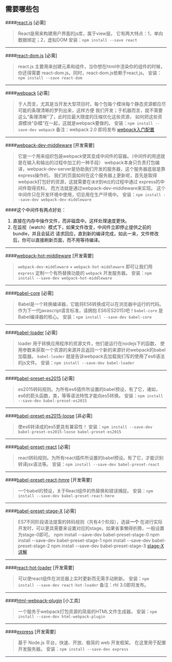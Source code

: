## 需要哪些包

####[react.js](https://facebook.github.io/react/index.html) [必需]
> React是用来构建用户界面的js库，属于view层。
  它有两大特点：1，单向数据绑定；2，虚拟DOM
  安装：`npm install --save react`
  
---

####[react-dom.js](https://npm.taobao.org/package/react-dom) [必需]
> react.js 主要用来创建元素和组件，当你想在html中渲染你的组件的时候，你还得需要
react-dom.js。同时，react-dom.js依赖于react.js。
安装：`npm install --save react-dom`

---

####[webpack](https://npm.taobao.org/package/react-dom) [必需]
> 于人而言，尤其是当开发大型项目时，每个包每个模块每个静态资源都应尽可能的条理清晰的罗列出来，这样方便
我们开发；于机器而言，就不需要这么“条理清晰”了，此时应最大限度的压缩优化这些资源，
如何把这些资源模块“杂糅”在一起，这就是webpack要做的。
安装：`npm install --save-dev webpack`
备注：webpack 2.0 即将发布
[webpack入门配置](https://segmentfault.com/a/1190000005089993)

---

####[webpack-dev-middleware](https://npm.taobao.org/package/webpack-dev-middleware) [开发需要]
> 它是一个用来组织包装webpack使其变成中间件的容器。（中间件的用途就是在输入和输出的过程中加工的一种手段）
webpack本身只负责打包编译，webpack-dev-server是协助我们开发的服务器，这个服务器底层是靠express操作的。
我们的页面如何在这个服务器上更新呢，首先是取得webpack打包好的资源，这就需要在`请求`到`响应`的过程中通过
express的中间件取得资料， 而方法就是通过webpack-dev-middleware来实现。
这个中间件只在开发环境中使用，切忌用在生产环境中。
安装：`npm install --save-dev webpack-dev-middleware`

####这个中间件有两点好处：

1. 直接在内存中操作文件，而非磁盘中。这样处理速度更快。
1. 在监视（watch）模式下，如果文件改变，中间件立即停止提供之前的bundle，并且会延迟
请求回应，直到新的编译完成，如此一来，文件修改后，你可以直接刷新页面，而不用等待编译。

---

####[webpack-hot-middleware](https://npm.taobao.org/package/webpack-hot-middleware) [开发需要]
>  `webpack-dev-middleware` + `webpack-hot-middleware` 即可让我们用 `express` 
定制一个有热替换功能的 `webpack` 开发服务器。
安装：`npm install --save-dev webpack-hot-middleware`

---

####[babel-core](https://npm.taobao.org/package/babel-core) [必需]
> Babel是一个转换编译器，它能将ES6转换成可以在浏览器中运行的代码。作为下一代javascript语言标准，请拥抱
ES6(ES2015)吧！`babel-core` 是Babel编译器的核心。
安装：`npm install --save-dev babel-core`

---

####[babel-loader](https://npm.taobao.org/package/babel-loader) [必需]
> loader 用于转换应用程序的资源文件，他们是运行在nodejs下的函数，
使用参数来获取一个资源的来源并且返回一个新的来源针对webpack的babel加载器。
`babel-loader` 就是告诉webpack去加载我们写的使用了es6语法的js文件。
安装：`npm install --save-dev babel-loader`

---

####[babel-preset-es2015](https://github.com/babel/babel) [必需]
> es2015转码规则。为所有es6插件所设置的babel预设，有了它，诸如，es6的箭头函数，类，等等语法特性才能向es5转换。
安装：`npm install --save-dev babel-preset-es2015`

---

####[babel-preset-es2015-loose](https://github.com/bkonkle/babel-preset-es2015-loose) [非必需]
> 使es6转译成的es5更具有兼容性！
安装：`npm install --save-dev babel-preset-es2015-loose babel-preset-es2015`

---

####[babel-preset-react](https://github.com/babel/babel) [必需]
> react转码规则。为所有react插件所设置的babel预设。有了它，才能识别转译jsx语法等。
安装：`npm install --save-dev babel-preset-react`

---

####[babel-preset-react-hmre](https://npm.taobao.org/package/babel-preset-react-hmre) [开发需要]
> 一个babel的预设，关于React组件的热替换和错误捕捉。
安装：`npm install --save-dev babel-preset-react-hmre`

---

####[babel-preset-stage-X](https://npm.taobao.org/package/babel-preset-stage-0) [必需]
> ES7不同阶段语法提案的转码规则（共有4个阶段），选装**一个**
在进行实际开发时，可以更具需要来设置对应的stage。如果省事懒得折腾，一般设置为stage-0即可。
npm install --save-dev babel-preset-stage-0
npm install --save-dev babel-preset-stage-1
npm install --save-dev babel-preset-stage-2
npm install --save-dev babel-preset-stage-3
[stage-X详解](http://www.cnblogs.com/flyingzl/p/5501247.html)

---

####[react-hot-loader](https://npm.taobao.org/package/react-hot-loader) [开发需要]
> 可以使react组件在浏览器上实时更新而无需手动刷新。
安装：`npm install --save-dev react-hot-loader`
备注：rhl 3.0即将发布。

---

####[html-webpack-plugin](https://npm.taobao.org/package/html-webpack-plugin) [小工具]
> 一个服务于webpack打包资源的简易的HTML文件生成器。
安装：`npm install --save-dev html-webpack-plugin`

---

####[express](https://npm.taobao.org/package/express) [开发需要]
> 基于 Node.js 平台，快速、开放、极简的 web 开发框架。
在这里用于配置开发服务器。
安装：`npm install --save-dev express`

---
